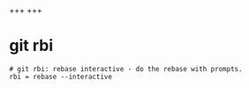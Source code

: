 +++
+++

# git rbi

```gitconfig
# git rbi: rebase interactive - do the rebase with prompts.
rbi = rebase --interactive
```
